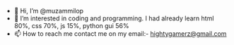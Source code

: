 - 👋 Hi, I’m @muzammilop
- 👀 I’m interested in coding and programming. I had already learn html 80%, css 70%, js 15%, python gui 56%
- 📫 How to reach me contact me on my email:- hightygamerz@gmail.com

<!---
muzammilop/muzammilop is a ✨ special ✨ repository because its `README.md` (this file) appears on your GitHub profile.
You can click the Preview link to take a look at your changes.
--->
